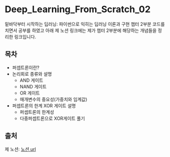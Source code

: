 # Deep_Learning_From_Scratch_02

밑바닥부터 시작하는 딥러닝: 파이썬으로 익히는 딥러닝 이론과 구현 챕터 2부분 코드를 치면서 공부를 하였고 아래 제 노션 링크에는 제가 챕터 2부분에 해당하는 개념들을 정리한 링크입니다.


## 목차
* 퍼셉트론이란?
* 논리회로 종류와 설명
  * AND 게이트
  * NAND 게이트
  * OR 게이트
  * 매개변수의 중요성(가중치와 임계값)
* 퍼셉트론의 한계 XOR 게이트 설명
  * 퍼셉트론의 한계성
  * 다중퍼셉트론으로 XOR게이트 풀기




## 출처
제 노션: [노션 url](https://www.notion.so/Chapter2-b7868e7911e34b23ad762843bf077a94)
